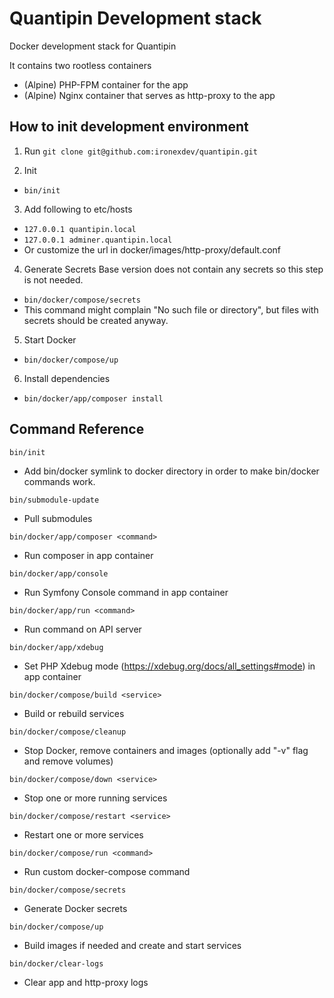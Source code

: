 # Quantipin Development stack

Docker development stack for Quantipin

It contains two rootless containers
- (Alpine) PHP-FPM container for the app
- (Alpine) Nginx container that serves as http-proxy to the app

## How to init development environment

1) Run `git clone git@github.com:ironexdev/quantipin.git`

2) Init
- `bin/init`

3) Add following to etc/hosts
- `127.0.0.1 quantipin.local`
- `127.0.0.1 adminer.quantipin.local`
- Or customize the url in docker/images/http-proxy/default.conf

4) Generate Secrets
Base version does not contain any secrets so this step is not needed.
- `bin/docker/compose/secrets`
- This command might complain "No such file or directory", but files with secrets should be created anyway.

5) Start Docker
- `bin/docker/compose/up`

6) Install dependencies
- `bin/docker/app/composer install`

## Command Reference

`bin/init`
- Add bin/docker symlink to docker directory in order to make bin/docker commands work. 

`bin/submodule-update`
- Pull submodules

`bin/docker/app/composer <command>`
- Run composer in app container

`bin/docker/app/console`
- Run Symfony Console command in app container

`bin/docker/app/run <command>`
- Run command on API server

`bin/docker/app/xdebug`
- Set PHP Xdebug mode (https://xdebug.org/docs/all_settings#mode) in app container

`bin/docker/compose/build <service>`
- Build or rebuild services

`bin/docker/compose/cleanup`
- Stop Docker, remove containers and images (optionally add "-v" flag and remove volumes)

`bin/docker/compose/down <service>`
- Stop one or more running services

`bin/docker/compose/restart <service>`
- Restart one or more services

`bin/docker/compose/run <command>`
- Run custom docker-compose command

`bin/docker/compose/secrets`
- Generate Docker secrets

`bin/docker/compose/up`
- Build images if needed and create and start services

`bin/docker/clear-logs`
- Clear app and http-proxy logs
